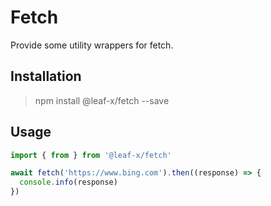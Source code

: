 # Fetch

Provide some utility wrappers for fetch.

## Installation

> npm install @leaf-x/fetch --save

## Usage

```typescript
import { from } from '@leaf-x/fetch'

await fetch('https://www.bing.com').then((response) => {
  console.info(response)
})
```
